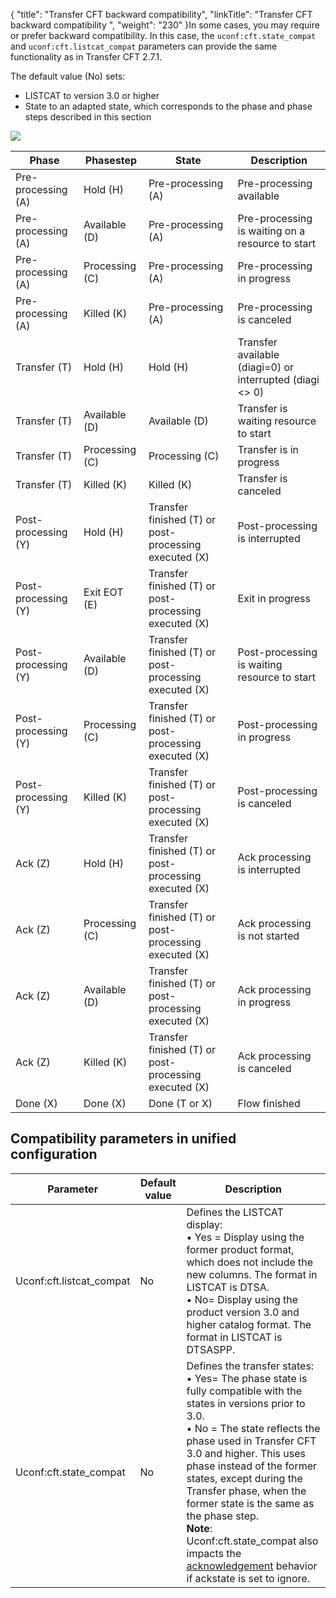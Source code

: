 {
    "title": "Transfer CFT backward compatibility",
    "linkTitle": "Transfer CFT backward compatibility ",
    "weight": "230"
}In some cases, you may require or prefer backward compatibility. In this case, the `uconf:cft.state_compat` and `uconf:cft.listcat_compat` parameters can provide the same functionality as in Transfer CFT 2.7.1.

The default value (No) sets:

- LISTCAT to version 3.0 or higher
- State to an adapted state, which corresponds to the phase and phase steps described in this section

![](/Images/TransferCFT/temp_compat.png)


| Phase  | Phasestep  | State  | Description  |
| --- | --- | --- | --- |
| Pre-processing (A)  | Hold (H)  | Pre-processing (A)  | Pre-processing available  |
| Pre-processing (A)  | Available (D)  | Pre-processing (A)  | Pre-processing is waiting on a resource to start  |
| Pre-processing (A)  | Processing (C)  | Pre-processing (A)  | Pre-processing in progress  |
| Pre-processing (A)  | Killed (K)  | Pre-processing (A)  | Pre-processing is canceled  |
| Transfer (T)  | Hold (H)  | Hold (H)  | Transfer available (diagi=0) or interrupted (diagi &lt;&gt; 0)  |
| Transfer (T)  | Available (D)  | Available (D)  | Transfer is waiting resource to start  |
| Transfer (T)  | Processing (C)  | Processing (C)  | Transfer is in progress  |
| Transfer (T)  | Killed (K)  | Killed (K)  | Transfer is canceled  |
| Post-processing (Y)  | Hold (H)  | Transfer finished (T) or post-processing executed (X)  | Post-processing is interrupted  |
| Post-processing (Y)  | Exit EOT (E)  | Transfer finished (T) or post-processing executed (X)  | Exit in progress  |
| Post-processing (Y)  | Available (D)  | Transfer finished (T) or post-processing executed (X)  | Post-processing is waiting resource to start  |
| Post-processing (Y)  | Processing (C)  | Transfer finished (T) or post-processing executed (X)  | Post-processing in progress  |
| Post-processing (Y)  | Killed (K)  | Transfer finished (T) or post-processing executed (X)  | Post-processing is canceled  |
| Ack (Z)  | Hold (H)  | Transfer finished (T) or post-processing executed (X)  | Ack processing is interrupted  |
| Ack (Z)  | Processing (C)  | Transfer finished (T) or post-processing executed (X)  | Ack processing is not started  |
| Ack (Z)  | Available (D)  | Transfer finished (T) or post-processing executed (X)  | Ack processing in progress  |
| Ack (Z)  | Killed (K)  | Transfer finished (T) or post-processing executed (X)  | Ack processing is canceled  |
| Done (X)  | Done (X)  | Done (T or X)  | Flow finished  |


<span id="Compatibility unified configuration parameters"></span>

## Compatibility parameters in unified configuration


| Parameter  | Default value  | Description  |
| --- | --- | --- |
| Uconf:cft.listcat_compat  | No  | Defines the LISTCAT display:<br/> • Yes = Display using the former product format, which does not include the new columns. The format in LISTCAT is DTSA.<br/> • No= Display using the product version 3.0 and higher catalog format. The format in LISTCAT is DTSASPP. |
| Uconf:cft.state_compat  | No  | Defines the transfer states:<br/> • Yes= The phase state is fully compatible with the states in versions prior to 3.0.<br/> • No = The state reflects the phase used in Transfer CFT 3.0 and higher. This uses phase instead of the former states, except during the Transfer phase, when the former state is the same as the phase step.<br/> **Note**: Uconf:cft.state_compat also impacts the <a href="../ack_phase">acknowledgement</a> behavior if ackstate is set to ignore. |

